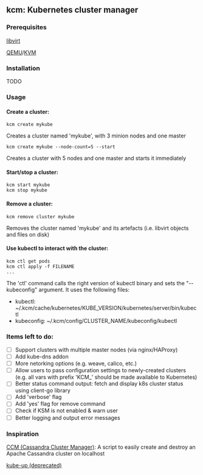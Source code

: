 ## kcm: Kubernetes cluster manager

### Prerequisites

[libvirt](https://libvirt.org)

[QEMU](http://www.qemu.org)/[KVM](https://www.linux-kvm.org/page/Main_Page)

### Installation

TODO

### Usage

#### Create a cluster:
```
kcm create mykube
```
Creates a cluster named 'mykube', with 3 minion nodes and one master

```
kcm create mykube --node-count=5 --start
```
Creates a cluster with 5 nodes and one master and starts it immediately

#### Start/stop a cluster:
```
kcm start mykube
kcm stop mykube
```

#### Remove a cluster:
```
kcm remove cluster mykube
```
Removes the cluster named 'mykube' and its artefacts (i.e. libvirt objects and files on disk)

#### Use kubectl to interact with the cluster:
```
kcm ctl get pods
kcm ctl apply -f FILENAME
...
```
The 'ctl' command calls the right version of kubectl binary and sets the "--kubeconfig" argument. It uses the following files:
* kubectl: ~/.kcm/cache/kubernetes/KUBE_VERSION/kubernetes/server/bin/kubectl 
* kubeconfig: ~/.kcm/config/CLUSTER_NAME/kubeconfig/kubectl

### Items left to do:

- [ ] Support clusters with multiple master nodes (via nginx/HAProxy)
- [ ] Add kube-dns addon
- [ ] More netorking options (e.g. weave, calico, etc.)
- [ ] Allow users to pass configuration settings to newly-created clusters (e.g. all vars with prefix 'KCM_' should be made available to Kubernetes)
- [ ] Better status command output: fetch and display k8s cluster status using client-go library
- [ ] Add 'verbose' flag
- [ ] Add 'yes' flag for remove command
- [ ] Check if KSM is not enabled & warn user
- [ ] Better logging and output error messages

### Inspiration

[CCM (Cassandra Cluster Manager)](https://github.com/pcmanus/ccm): A script to easily create and destroy an Apache Cassandra cluster on localhost

[kube-up (deprecated)](https://github.com/kubernetes/kubernetes/tree/master/cluster)
